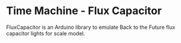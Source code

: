 # Time Machine - Flux Capacitor
FluxCapacitor is an Arduino library to emulate Back to the Future flux capacitor lights for scale model.